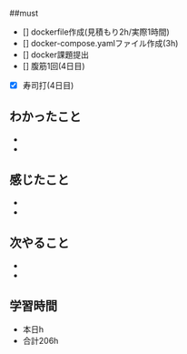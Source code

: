 ##must
- [] dockerfile作成(見積もり2h/実際1時間)  
- [] docker-compose.yamlファイル作成(3h)
- [] docker課題提出
- [] 腹筋1回(4日目)
- [x] 寿司打(4日目)



## わかったこと
- 
- 

## 感じたこと
  - 
  - 
    
## 次やること
  - 
  - 
 

## 学習時間
  - 本日h
  - 合計206h
